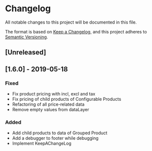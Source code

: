 # Changelog
All notable changes to this project will be documented in this file.

The format is based on [Keep a Changelog](https://keepachangelog.com/en/1.0.0/),
and this project adheres to [Semantic Versioning](https://semver.org/spec/v2.0.0.html).

## [Unreleased]

## [1.6.0] - 2019-05-18
### Fixed
- Fix product pricing with incl, excl and tax
- Fix pricing of child products of Configurable Products
- Refactoring of all price-related data
- Remove empty values from dataLayer

### Added
- Add child products to data of Grouped Product
- Add a debugger to footer while debugging
- Implement KeepAChangeLog

